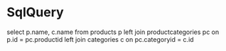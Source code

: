 # SqlQuery

select p.name, c.name
from products p
left join productcategories pc on p.id = pc.productid
left join categories c on pc.categoryid = c.id
